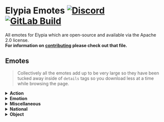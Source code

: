 # Elypia Emotes [![Discord][discord-members]][discord] [![GitLab Build][gitlab-build]][gitlab]
All emotes for Elypia which are open-source and available via the Apache 2.0 license.  
**For information on [contributing](CONTRIBUTING.md) please check out that file.**

## Emotes
> Collectively all the emotes add up to be very large so they have been tucked away inside of `details` tags so you download less at a time while browsing the page.

<details>
    <summary><strong>Action</strong></summary>
    <img src="emotes/pandaAww.png" height="64" width="64"/>
    <img src="emotes/pandaBan.png" height="64" width="64"/>
    <img src="emotes/pandaDab.png" height="64" width="64"/>
    <img src="emotes/pandaFinger.png" height="64" width="64"/>
    <img src="emotes/pandaHide.png" height="64" width="64"/>
    <img src="emotes/pandaHug.png" height="64" width="64"/>
    <img src="emotes/pandaPet.png" height="64" width="64"/>
    <img src="emotes/pandaReachLeft.png" height="64" width="64"/>
    <img src="emotes/pandaReachRight.png" height="64" width="64"/>
    <img src="emotes/pandaRhug.png" height="64" width="64"/>
    <img src="emotes/pandaSleepBubble.png" height="64" width="64"/>
    <img src="emotes/pandaSleeping.png" height="64" width="64"/>
    <img src="emotes/pandaStare.jpg" height="64" width="64"/>
    <img src="emotes/pandaSip.png" height="64" width="64"/>
    <img src="emotes/pandaThumbsUp.png" height="64" width="64"/>
    <img src="emotes/pandaWink.png" height="64" width="64"/>
</details>

<details>
    <summary><strong>Emotion</strong></summary>
    <img src="emotes/pandaAngry.png" height="64" width="64"/>
    <img src="emotes/pandaBlank.png" height="64" width="64"/>
    <img src="emotes/pandaBlush.png" height="64" width="64"/>
    <img src="emotes/pandaBrokenHeart.png" height="64" width="64"/>
    <img src="emotes/pandaCheeky.png" height="64" width="64"/>
    <img src="emotes/pandaContent.png" height="64" width="64"/>
    <img src="emotes/pandaCool.png" height="64" width="64"/>
    <img src="emotes/pandaCry.png" height="64" width="64"/>
    <img src="emotes/pandaDx.png" height="64" width="64"/>
    <img src="emotes/pandaGiggle.png" height="64" width="64"/>
    <img src="emotes/pandaHeart.png" height="64" width="64"/>
    <img src="emotes/pandaOhNo.png" height="64" width="64"/>
    <img src="emotes/pandaRsmile.png" height="64" width="64"/>
    <img src="emotes/pandaSassy.png" height="64" width="64"/>
    <img src="emotes/pandaShock.png" height="64" width="64"/>
    <img src="emotes/pandaSideEye.png" height="64" width="64"/>
    <img src="emotes/pandaSmile.png" height="64" width="64"/>
    <img src="emotes/pandaSob.png" height="64" width="64"/>
    <img src="emotes/pandaSparkle.png" height="64" width="64"/>
    <img src="emotes/pandaSurprised.png" height="64" width="64"/>
    <img src="emotes/pandaSweat.png" height="64" width="64"/>
    <img src="emotes/pandaWhaat.png" height="64" width="64"/>
    <img src="emotes/pandaWut.png" height="64" width="64"/>
</details>

<details>
    <summary><strong>Miscellaneous</strong></summary>
    <img src="emotes/pandaBadMan.png" height="64" width="64"/>
    <img src="emotes/pandaDerp.png" height="64" width="64"/>
</details>

<details>
    <summary><strong>National</strong></summary>
    <img src="emotes/pandaBe.png" height="64" width="64"/>
    <img src="emotes/pandaDe.png" height="64" width="64"/>
    <img src="emotes/pandaFr.png" height="64" width="64"/>
    <img src="emotes/pandaGb.png" height="64" width="64"/>
    <img src="emotes/pandaNo.png" height="64" width="64"/>
    <img src="emotes/pandaPl.png" height="64" width="64"/>
    <img src="emotes/pandaUs.png" height="64" width="64"/>
</details>

<details>
    <summary><strong>Object</strong></summary>
    <img src="emotes/pandaBlanketHappy.png" height="64" width="64"/>
    <img src="emotes/pandaBlanketSad.png" height="64" width="64"/>
    <img src="emotes/pandaCookie.png" height="64" width="64"/>
    <img src="emotes/pandaCookie3.png" height="64" width="64"/>
    <img src="emotes/pandaEquiped.png" height="64" width="64"/>
    <img src="emotes/pandaHammer.png" height="64" width="64"/>
    <img src="emotes/pandaPillowNo.png" height="64" width="64"/>
    <img src="emotes/pandaPillowYes.png" height="64" width="64"/>
    <img src="emotes/pandaSpoon.png" height="64" width="64"/>
    <img src="emotes/pandaStone.png" height="64" width="64"/>
    <img src="emotes/pandaTea.png" height="64" width="64"/>
</details>

[discord]: https://discord.gg/hprGMaM "Discord Invite"
[discord-members]: https://discordapp.com/api/guilds/184657525990359041/widget.png "Discord Shield"
[gitlab]: https://gitlab.com/Elypia/elypia-emotes/commits/master "Repository on GitLab"
[gitlab-build]: https://gitlab.com/Elypia/elypia-emotes/badges/master/pipeline.svg "GitLab Build Shield"
